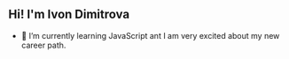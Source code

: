 ## Hi! I'm Ivon Dimitrova

- 🌱 I’m currently learning JavaScript ant I am very excited about my new career path. 
